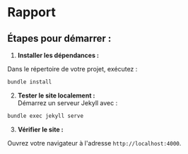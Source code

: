 # Rapport 

## Étapes pour démarrer :

1. **Installer les dépendances :**  

Dans le répertoire de votre projet, exécutez :

```bash
bundle install
```

2. **Tester le site localement :**  
Démarrez un serveur Jekyll avec :

```bash
bundle exec jekyll serve
```

3. **Vérifier le site :**  

Ouvrez votre navigateur à l'adresse `http://localhost:4000`.
